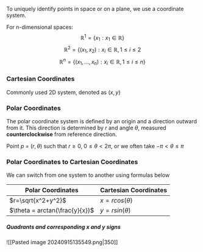 To uniquely identify points in space or on a plane, we use a coordinate system.

For n-dimensional spaces:
$$\mathbb{R}^{1}=\{x_{1}:x_{1}\in\mathbb{R}\}$$
$$\mathbb{R}^{2}=\{(x_{1},x_{2}):x_{i}\in\mathbb{R}, 1\leq i \leq 2$$
$$\mathbb{R}^{n}=\{(x_{1},...,x_{n}):x_{i}\in \mathbb{R}, 1\leq i\leq n\}$$
### Cartesian Coordinates

Commonly used 2D system, denoted as $(x,y)$

### Polar Coordinates

The polar coordinate system is defined by an origin and a direction outward from it. This direction is determined by $r$ and angle $\theta$, measured **counterclockwise** from reference direction.

Point $p$ = $(r,\theta)$ such that $r\geq 0, \; 0 \leq \theta < 2\pi$, or we often take $-\pi < \theta \leq \pi$

### Polar Coordinates to Cartesian Coordinates

We can switch from one system to another using formulas below

| Polar Coordinates              | Cartesian Coordinates |
| ------------------------------ | --------------------- |
| $r=\sqrt{x^2+y^2}$             | $x=rcos(\theta)$      |
| $\theta = arctan(\frac{y}{x})$ | $y=rsin(\theta)$      |

##### Quadrants and corresponding x and y signs

![[Pasted image 20240915135549.png|350]]
